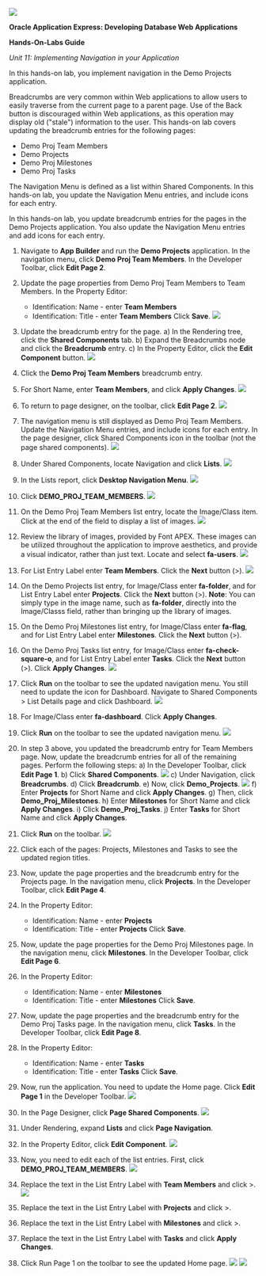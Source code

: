 ![](images/11/1a.PNG)

**Oracle Application Express: Developing Database Web Applications**

**Hands-On-Labs Guide**

*Unit 11: Implementing Navigation in your Application*

In this hands-on lab, you implement navigation in the Demo Projects application. 

Breadcrumbs are very common within Web applications to allow users to easily traverse from the current page to a parent page. Use of the Back button is discouraged within Web applications, as this operation may display old ("stale") information to the user. This hands-on lab covers updating the breadcrumb entries for the following pages:
-	Demo Proj Team Members
-	Demo Projects
-	Demo Proj Milestones
-	Demo Proj Tasks

The Navigation Menu is defined as a list within Shared Components. In this hands-on lab, you update the Navigation Menu entries, and include icons for each entry.

In this hands-on lab, you update breadcrumb entries for the pages in the Demo Projects application. You also update the Navigation Menu entries and add icons for each entry.

1.	Navigate to **App Builder** and run the **Demo Projects** application.
In the navigation menu, click **Demo Proj Team Members**.
In the Developer Toolbar, click **Edit Page 2**.

2.	Update the page properties from Demo Proj Team Members to Team Members. In the Property Editor:
    -	Identification: Name - enter **Team Members**
    -	Identification: Title - enter **Team Members**
    Click **Save**.
    ![](images/11/2.png)

3.	Update the breadcrumb entry for the page. 
    a)	In the Rendering tree, click the **Shared Components** tab.
    b)	Expand the Breadcrumbs node and click the **Breadcrumb** entry.
    c)	In the Property Editor, click the **Edit Component** button.
    ![](images/11/3c.png)

4.	Click the **Demo Proj Team Members** breadcrumb entry.

5.	For Short Name, enter **Team Members**, and click **Apply Changes**.
    ![](images/11/5.png)

6.	To return to page designer, on the toolbar, click **Edit Page 2**.
    ![](images/11/6.png)

7.	The navigation menu is still displayed as Demo Proj Team Members. Update the Navigation Menu      entries, and include icons for each entry.
    In the page designer, click Shared Components icon in the toolbar (not the page shared components).
    ![](images/11/7.png)

8.	Under Shared Components, locate Navigation and click **Lists**.
    ![](images/11/8.png)

9.	In the Lists report, click **Desktop Navigation Menu**.
    ![](images/11/9.png)

10.	Click **DEMO_PROJ_TEAM_MEMBERS**.
    ![](images/11/10.png)

11.	On the Demo Proj Team Members list entry, locate the Image/Class item. Click at the end of the field to display a list of images. 
    ![](images/11/11.png)

12.	Review the library of images, provided by Font APEX. These images can be utilized throughout the application to improve aesthetics, and provide a visual indicator, rather than just text.
    Locate and select **fa-users**. 
    ![](images/11/12.png)

13.	For List Entry Label enter **Team Members**. 
    Click the **Next** button (>).
    ![](images/11/13.png)

14.	On the Demo Projects list entry, for Image/Class enter **fa-folder**, and for List Entry Label enter **Projects**. 
    Click the **Next** button (>).
    **Note**: You can simply type in the image name, such as **fa-folder**, directly into the Image/Classs field, rather than bringing up the library of images.

15.	On the Demo Proj Milestones list entry, for Image/Class enter **fa-flag**, and for List Entry     Label enter **Milestones**. 
    Click the **Next** button (>).

16.	On the Demo Proj Tasks list entry, for Image/Class enter **fa-check-square-o**, and for List   Entry Label enter **Tasks**. 
    Click the **Next** button (>).
    Click **Apply Changes**.
    ![](images/11/16.png)

17.	Click **Run** on the toolbar to see the updated navigation menu.
    You still need to update the icon for Dashboard.
    Navigate to Shared Components > List Details page and click Dashboard.
    ![](images/11/17.png)

18.	For Image/Class enter **fa-dashboard**.
    Click **Apply Changes**.

19.	Click **Run** on the toolbar to see the updated navigation menu.
    ![](images/11/19.png)

20.	In step 3 above, you updated the breadcrumb entry for Team Members page. Now, update the breadcrumb entries for all of the remaining pages. Perform the following steps:
    a)	In the Developer Toolbar, click **Edit Page 1**.
    b)	Click **Shared Components**.
    ![](images/11/20b.png)
    c)	Under Navigation, click **Breadcrumbs**.
    d)	Click **Breadcrumb**.
    e)	Now, click **Demo_Projects**.
    ![](images/11/20e.png)
    f)	Enter **Projects** for Short Name and click **Apply Changes**.
    g)	Then, click **Demo_Proj_Milestones**.
    h)	Enter **Milestones** for Short Name and click **Apply Changes**.
    i)	Click **Demo_Proj_Tasks**.
    j)	Enter **Tasks** for Short Name and click **Apply Changes**.

21.	Click **Run** on the toolbar.
    ![](images/11/21.png)

22.	Click each of the pages: Projects, Milestones and Tasks to see the updated region titles.


23.	Now, update the page properties and the breadcrumb entry for the Projects page. In the navigation menu, click **Projects**.
In the Developer Toolbar, click **Edit Page 4**.

24.	In the Property Editor:
    -	Identification: Name - enter **Projects**
    -	Identification: Title - enter **Projects** 
    Click **Save**.

25.	Now, update the page properties for the Demo Proj Milestones page. 
    In the navigation menu, click **Milestones**.
    In the Developer Toolbar, click **Edit Page 6**.

26.	In the Property Editor:
    -	Identification: Name - enter **Milestones**
    -	Identification: Title - enter **Milestones** 
    Click **Save**.

27.	Now, update the page properties and the breadcrumb entry for the Demo Proj Tasks page. In the navigation menu, click **Tasks**.
    In the Developer Toolbar, click **Edit Page 8**.

28.	In the Property Editor:
    -	Identification: Name - enter **Tasks**
    -	Identification: Title - enter **Tasks** 
     Click **Save**.

29.	Now, run the application. You need to update the Home page. Click **Edit Page 1** in the Developer Toolbar.
    ![](images/11/29.png)

30.	In the Page Designer, click **Page Shared Components**.
   ![](images/11/30.png)

31.	Under Rendering, expand **Lists** and click **Page Navigation**.
    
32.	In the Property Editor, click **Edit Component**.
    ![](images/11/32.png)

33.	Now, you need to edit each of the list entries. First, click **DEMO_PROJ_TEAM_MEMBERS**.
    ![](images/11/33.png)

34.	Replace the text in the List Entry Label with **Team Members** and click >.
    ![](images/11/34.png)

35.	Replace the text in the List Entry Label with **Projects** and click >.

36.	Replace the text in the List Entry Label with **Milestones** and click >.

37.	Replace the text in the List Entry Label with **Tasks** and click **Apply Changes**.

38.	Click Run Page 1 on the toolbar to see the updated Home page.
    ![](images/11/38.png)
    ![](images/11/last.png)




